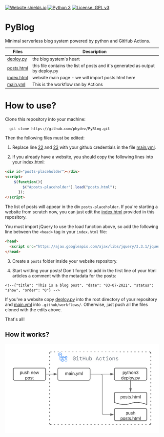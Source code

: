 [![Website shields.io](https://img.shields.io/website-up-down-green-red/http/shields.io.svg)](http://phydev.github.io/PyBlog)
[![Python 3](https://pyup.io/repos/github/ocbe-uio/trajpy/python-3-shield.svg)](https://pyup.io/repos/github/ocbe-uio/trajpy/)
[![License: GPL v3](https://img.shields.io/badge/License-GPLv3-blue.svg)](https://www.gnu.org/licenses/gpl-3.0)

# PyBlog
Minimal serverless blog system powered by python and GitHub Actions.


| Files |  Description  |
| ------------------- | ------------------- |
|  [deploy.py](https://github.com/phydev/PyBlog/blob/main/deploy.py) |  the blog system's heart|
| [posts.html](https://github.com/phydev/PyBlog/blob/main/posts.html) | this file contains the list of posts and it's generated as output by deploy.py|
| [index.html](https://github.com/phydev/PyBlog/blob/main/index.html) | website main page - we will import posts.html here |
|  [main.yml](https://github.com/phydev/PyBlog/blob/main/.github/workflows/main.yml) | This is the workflow ran by Actions  |


# How to use?

Clone this repository into your machine:

```
  git clone https://github.com/phydev/PyBlog.git
```

Then the following files must be edited:
1. Replace line [22](https://github.com/phydev/PyBlog/blob/85b8baf2ac72f76ea71f9289b2dca459b48aa57c/.github/workflows/main.yml#L22) and [23](https://github.com/phydev/PyBlog/blob/85b8baf2ac72f76ea71f9289b2dca459b48aa57c/.github/workflows/main.yml#L23) with your github credentials in the file [main.yml](https://github.com/phydev/PyBlog/blob/main/.github/workflows/main.yml). 

2. If you already have a website, you should copy the following lines into your index.html:
```html
<div id="posts-placeholder"></div>
<script>
    $(function(){
        $("#posts-placeholder").load("posts.html");
      });
</script>
```

The list of posts will appear in the div `posts-placeholder`. If you're starting a website from scratch now, you can just edit the [index.html](https://github.com/phydev/PyBlog/blob/main/index.html) provided in this  repository.

You must import jQuery to use the load function above, so add the following line between the `<head>` tag in your `index.html` file:
```html
<head>
  <script src="https://ajax.googleapis.com/ajax/libs/jquery/3.3.1/jquery.min.js"></script>
</head>
```

3. Create a `posts` folder inside your website repository.

4. Start writting your posts! Don't forget to add in the first line of your html articles a comment with the metadata for the posts:
```
<!--{"title": "This is a blog post", "date": "03-07-2021", "status": "show", "order": "0"} -->
```

If you've a website copy [deploy.py](https://github.com/phydev/PyBlog/blob/main/deploy.py) into the root directory of your repository and [main.yml](https://github.com/phydev/PyBlog/blob/main/.github/workflows/main.yml) into `.github/workflows/`. Otherwise, just push all the files cloned with the edits above.


That's all!


## How it works?

![PyBlog flowchart](https://github.com/phydev/PyBlog/blob/da104dde78f026e15d51a288346320026e34d0e6/docs/PyBlog.png)

